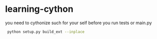 # learning-cython
you need to cythonize such for your self before you run tests or main.py
```bash
 python setup.py build_ext --inplace
```
